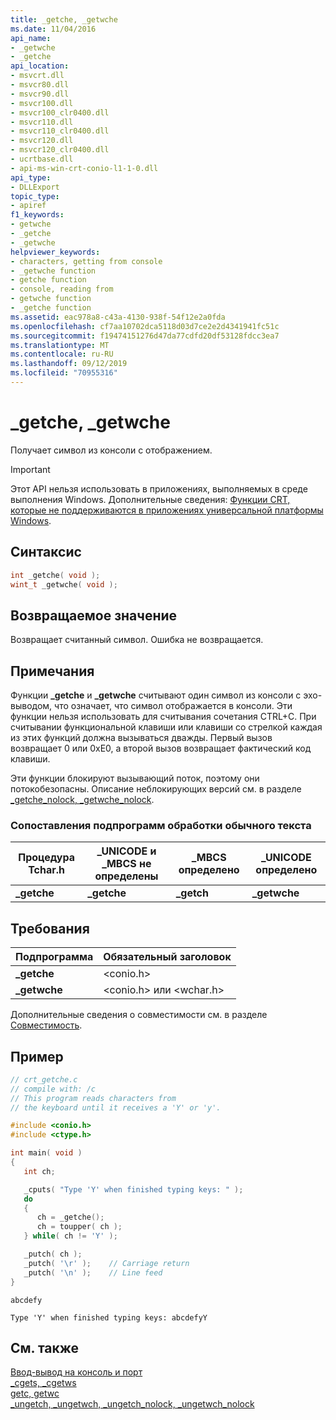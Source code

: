 ```yaml
---
title: _getche, _getwche
ms.date: 11/04/2016
api_name:
- _getwche
- _getche
api_location:
- msvcrt.dll
- msvcr80.dll
- msvcr90.dll
- msvcr100.dll
- msvcr100_clr0400.dll
- msvcr110.dll
- msvcr110_clr0400.dll
- msvcr120.dll
- msvcr120_clr0400.dll
- ucrtbase.dll
- api-ms-win-crt-conio-l1-1-0.dll
api_type:
- DLLExport
topic_type:
- apiref
f1_keywords:
- getwche
- _getche
- _getwche
helpviewer_keywords:
- characters, getting from console
- _getwche function
- getche function
- console, reading from
- getwche function
- _getche function
ms.assetid: eac978a8-c43a-4130-938f-54f12e2a0fda
ms.openlocfilehash: cf7aa10702dca5118d03d7ce2e2d4341941fc51c
ms.sourcegitcommit: f19474151276d47da77cdfd20df53128fdcc3ea7
ms.translationtype: MT
ms.contentlocale: ru-RU
ms.lasthandoff: 09/12/2019
ms.locfileid: "70955316"
---
```

# <a name="_getche-_getwche"></a>_getche, _getwche

Получает символ из консоли с отображением.

> [!IMPORTANT]
> Этот API нельзя использовать в приложениях, выполняемых в среде выполнения Windows. Дополнительные сведения: [Функции CRT, которые не поддерживаются в приложениях универсальной платформы Windows](../../cppcx/crt-functions-not-supported-in-universal-windows-platform-apps.md).

## <a name="syntax"></a>Синтаксис

```C
int _getche( void );
wint_t _getwche( void );
```

## <a name="return-value"></a>Возвращаемое значение

Возвращает считанный символ. Ошибка не возвращается.

## <a name="remarks"></a>Примечания

Функции **_getche** и **_getwche** считывают один символ из консоли с эхо-выводом, что означает, что символ отображается в консоли. Эти функции нельзя использовать для считывания сочетания CTRL+C. При считывании функциональной клавиши или клавиши со стрелкой каждая из этих функций должна вызываться дважды. Первый вызов возвращает 0 или 0xE0, а второй вызов возвращает фактический код клавиши.

Эти функции блокируют вызывающий поток, поэтому они потокобезопасны. Описание неблокирующих версий см. в разделе [_getche_nolock, _getwche_nolock](getche-nolock-getwche-nolock.md).

### <a name="generic-text-routine-mappings"></a>Сопоставления подпрограмм обработки обычного текста

|Процедура Tchar.h|_UNICODE и _MBCS не определены|_MBCS определено|_UNICODE определено|
|---------------------|--------------------------------------|--------------------|-----------------------|
|**_getche**|**_getche**|**_getch**|**_getwche**|

## <a name="requirements"></a>Требования

|Подпрограмма|Обязательный заголовок|
|-------------|---------------------|
|**_getche**|\<conio.h>|
|**_getwche**|\<conio.h> или \<wchar.h>|

Дополнительные сведения о совместимости см. в разделе [Совместимость](../../c-runtime-library/compatibility.md).

## <a name="example"></a>Пример

```C
// crt_getche.c
// compile with: /c
// This program reads characters from
// the keyboard until it receives a 'Y' or 'y'.

#include <conio.h>
#include <ctype.h>

int main( void )
{
   int ch;

   _cputs( "Type 'Y' when finished typing keys: " );
   do
   {
      ch = _getche();
      ch = toupper( ch );
   } while( ch != 'Y' );

   _putch( ch );
   _putch( '\r' );    // Carriage return
   _putch( '\n' );    // Line feed
}
```

```Input
abcdefy
```

```Output
Type 'Y' when finished typing keys: abcdefyY
```

## <a name="see-also"></a>См. также

[Ввод-вывод на консоль и порт](../../c-runtime-library/console-and-port-i-o.md)<br/>
[_cgets, _cgetws](../../c-runtime-library/cgets-cgetws.md)<br/>
[getc, getwc](getc-getwc.md)<br/>
[_ungetch, _ungetwch, _ungetch_nolock, _ungetwch_nolock](ungetch-ungetwch-ungetch-nolock-ungetwch-nolock.md)<br/>
